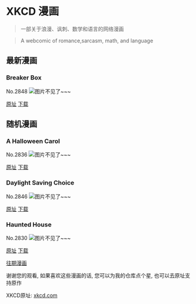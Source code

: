 # XKCD 漫画


> 一部关于浪漫、讽刺、数学和语言的网络漫画

> A webcomic of romance,sarcasm, math, and language


## 最新漫画
### Breaker Box
No.2848
![图片不见了~~~](https://imgs.xkcd.com/comics/breaker_box.png)

[原址](https://xkcd.com//2848) [下载](https://imgs.xkcd.com/comics/breaker_box.png)



## 随机漫画
### A Halloween Carol
No.2836
![图片不见了~~~](https://imgs.xkcd.com/comics/a_halloween_carol.png)

[原址](https://xkcd.com//2836) [下载](https://imgs.xkcd.com/comics/a_halloween_carol.png)



### Daylight Saving Choice
No.2846
![图片不见了~~~](https://imgs.xkcd.com/comics/daylight_saving_choice.png)

[原址](https://xkcd.com//2846) [下载](https://imgs.xkcd.com/comics/daylight_saving_choice.png)



### Haunted House
No.2830
![图片不见了~~~](https://imgs.xkcd.com/comics/haunted_house.png)

[原址](https://xkcd.com//2830) [下载](https://imgs.xkcd.com/comics/haunted_house.png)



[往期漫画](image/)

谢谢您的观看, 如果喜欢这些漫画的话, 
您可以为我的仓库点个星, 也可以去原址支持原作

XKCD原址: [xkcd.com](https://xkcd.com)

